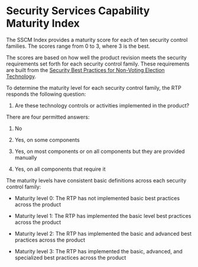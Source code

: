# Security Services Capability Maturity Index

The SSCM Index provides a maturity score for each of ten security control families. The scores range from 0 to 3, where 3 is the best.

The scores are based on how well the product revision meets the security requirements set forth for each security control family. These requirements are built from the [Security Best Practices for Non-Voting Election Technology](https://www.cisecurity.org/wp-content/uploads/2019/11/Security-Best-Practices-Non-Voting-Election-Tech-Singles-19-Nov.pdf).

To determine the maturity level for each security control family, the RTP responds the following question:

1.  Are these technology controls or activities implemented in the product?

There are four permitted answers:

1.  No

1.  Yes, on some components

1.  Yes, on most components or on all components but they are provided manually

1.  Yes, on all components that require it

The maturity levels have consistent basic definitions across each security control family:

  - Maturity level 0: The RTP has not implemented basic best practices across the product

  - Maturity level 1: The RTP has implemented the basic level best practices across the product

  - Maturity level 2: The RTP has implemented the basic and advanced best practices across the product

  - Maturity level 3: The RTP has implemented the basic, advanced, and specialized best practices across the product
